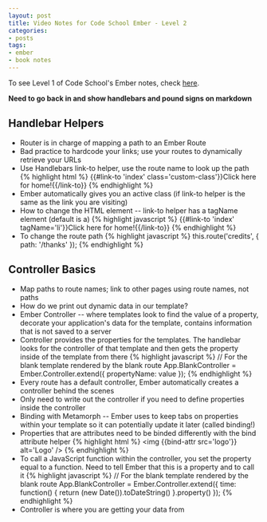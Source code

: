 ```yaml
---
layout: post
title: Video Notes for Code School Ember - Level 2
categories:
- posts
tags:
- ember
- book notes
---
```


To see Level 1 of Code School's Ember notes, check [here](http://landonmarder.com/posts/2014/05/23/code-school-ember-level-1.html).

**Need to go back in and show handlebars and pound signs on markdown**

Handlebar Helpers
---
- Router is in charge of mapping a path to an Ember Route
- Bad practice to hardcode your links; use your routes to dynamically retrieve your URLs
- Use Handlebars link-to helper, use the route name to look up the path
{% highlight html %}
{{#link-to 'index' class='custom-class'}}Click here for home!{{/link-to}}
{% endhighlight %}
- Ember automatically gives you an active class (if link-to helper is the same as the link you are visiting)
- How to change the HTML element -- link-to helper has a tagName element (default is a)
{% highlight javascript %}
{{#link-to 'index' tagName='li'}}Click here for home!{{/link-to}}
{% endhighlight %}
- To change the route path
{% highlight javascript %}
this.route('credits', { path: '/thanks' });
{% endhighlight %}

Controller Basics
---
- Map paths to route names; link to other pages using route names, not paths
- How do we print out dynamic data in our template?
- Ember Controller -- where templates look to find the value of a property,
decorate your application's data for the template, contains information that is not saved to a server
- Controller provides the properties for the templates. The handlebar looks for the controller of that
template and then gets the property inside of the template from there
{% highlight javascript %}
// For the blank template rendered by the blank route
App.BlankController = Ember.Controller.extend({
  propertyName: value
});
{% endhighlight %}
- Every route has a default controller, Ember automatically creates a controller behind the scenes
- Only need to write out the controller if you need to define properties inside the controller
- Binding with Metamorph -- Ember uses to keep tabs on properties within your template so it
can potentially update it later (called binding!)
- Properties that are attributes need to be binded differently with the bind attribute helper
{% highlight html %}
<img {{bind-attr src='logo'}} alt='Logo' />
{% endhighlight %}
- To call a JavaScript function within the controller, you set the property equal to a function.
Need to tell Ember that this is a property and to call it
{% highlight javascript %}
// For the blank template rendered by the blank route
App.BlankController = Ember.Controller.extend({
  time: function() {
    return (new Date()).toDateString()
  }.property()
});
{% endhighlight %}
- Controller is where you are getting your data from
